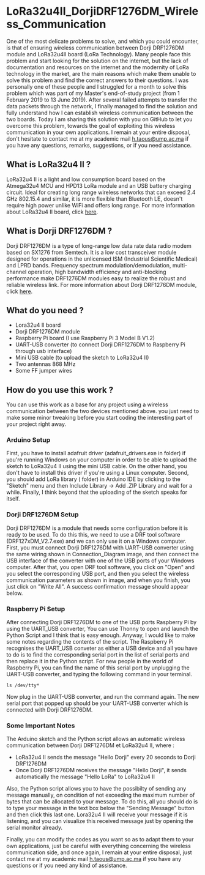 # LoRa32u4II_DorjiDRF1276DM_Wireless_Communication
One of the most delicate problems to solve, and which you could encounter, is that of ensuring wireless communication between Dorji DRF1276DM module and LoRa32u4II board (LoRa Technology). Many people face this problem and start looking for the solution on the internet, but the lack of documentation and resources on the internet and the modernity of LoRa technology in the market, are the main reasons which make them unable to solve this problem and find the correct answers to their questions. I was personally one of these people and I struggled for a month to solve this problem which was part of my Master's end-of-study project (from 1 February 2019 to 13 June 2019). After several failed attempts to transfer the data packets through the network, I finally managed to find the solution and fully understand how I can establish wireless communication between the two boards. Today I am sharing this solution with you on GitHub to let you overcome this problem, towards the goal of exploiting this wireless communication in your own applications. I remain at your entire disposal, don't hesitate to contact me at my academic mail h.taous@ump.ac.ma if you have any questions, remarks, suggestions, or if you need assistance.
## What is LoRa32u4 II ?
LoRa32u4 II is a light and low consumption board based on the Atmega32u4 MCU and HPD13 LoRa module and an USB battery charging circuit. Ideal for creating long range wireless networks that can exceed 2.4 GHz 802.15.4 and similar, it is more flexible than Bluetooth LE, doesn't require high power unlike WiFi and offers long range. For more information about LoRa32u4 II board, click [here](http://www.diymalls.com/index.php?route=product/product&product_id=88).
## What is Dorji DRF1276DM ?
Dorji DRF1276DM is a type of long-range low data rate data radio modem based on SX1276 from Semtech. It is a low cost transceiver module designed for operations in the unlicensed ISM (Industrial Scientific Medical) and LPRD bands. Frequency spectrum modulation/demodulation, multi-channel operation, high bandwidth efficiency and anti-blocking performance make DRF1276DM modules easy to realize the robust and reliable wireless link. For more information about Dorji DRF1276DM module, click [here](http://www.dorji.com/docs/data/DRF1276DM.pdf).
## What do you need ?
- Lora32u4 II board
- Dorji DRF1276DM module
- Raspberry Pi board (I use Raspberry Pi 3 Model B V1.2)
- UART-USB converter (to connect Dorji DRF1276DM to Raspberry Pi through usb interface)
- Mini USB cable (to upload the sketch to LoRa32u4 II)
- Two antennas 868 MHz 
- Some FF jumper wires 
## How do you use this work ?
You can use this work as a base for any project using a wireless communication between the two devices mentioned above. you just need to make some minor tweaking before you start coding the interesting part of your project right away.
### Arduino Setup
First, you have to install adafruit driver (adafruit_drivers.exe in folder) if you're running Windows on your computer in order to be able to upload the sketch to LoRa32u4 II using the mini USB cable. On the other hand, you don't have to install this driver if you're using a Linux computer. Second, you should add LoRa library ( folder) in Arduino IDE by clicking to the "Sketch" menu and then Include Library -> Add .ZIP Library and wait for a while. Finally, I think beyond that the uploading of the sketch speaks for itself.   
### Dorji DRF1276DM Setup
Dorji DRF1276DM is a module that needs some configuration before it is ready to be used. To do this this, we need to use a DRF tool software (DRF127xDM_V2.7.exe) and we can only use it on a Windows computer. First, you must connect Dorji DRF1276DM with UART-USB converter using the same wiring shown in Connection_Diagram image, and then connect the USB interface of the converter with one of the USB ports of your Windows computer. After that, you open DRF tool software, you click on "Open" and you select the corresponding USB port, and then you select the wireless communication parameters as shown in image, and when you finish, you just click on "Write All". A success confirmation message should appear below. 
### Raspberry Pi Setup
After connecting Dorji DRF1276DM to one of the USB ports Raspberry Pi by using the UART_USB converter, You can use Thonny to open and launch the Python Script and I think that is easy enough. Anyway, I would like to make some notes regarding the contents of the script. The Raspberry Pi recognises the UART_USB conveter as either a USB device and all you have to do is to find the corresponding serial port in the list of serial ports and then replace it in the Python script. For new people in the world of Raspberry Pi, you can find the name of this serial port by unplugging the UART-USB converter, and typing the following command in your terminal.
```
ls /dev/tty*
```
Now plug in the UART-USB converter, and run the command again. The new serial port that popped up should be your UART-USB converter which is connected with Dorji DRF1276DM. 
### Some Important Notes
The Arduino sketch and the Python script allows an automatic wireless communication between Dorji DRF1276DM et LoRa32u4 II, where :
- LoRa32u4 II sends the message "Hello Dorji" every 20 seconds to Dorji DRF1276DM
- Once Dorji DRF1276DM receives the message "Hello Dorji", it sends automatically the message "Hello LoRa" to LoRa32u4 II

Also, the Python script allows you to have the possibilty of sending any message manually, on condition of not exceeding the maximum number of bytes that can be allocated to your message. To do this, all you should do is to type your message in the text box below the "Sending Message" button and then click this last one. Lora32u4 II will receive your message if it is listening, and you can visualize this received message just by opening the serial monitor already.

Finally, you can modify the codes as you want so as to adapt them to your own applications, just be careful with everything concerning the wireless communication side, and once again, I remain at your entire disposal, just contact me at my academic mail h.taous@ump.ac.ma if you have any questions or if you need any kind of assistance. 
